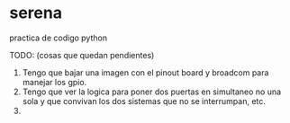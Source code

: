 # serena
practica de codigo python




TODO: (cosas que quedan pendientes)

1) Tengo que bajar una imagen con el pinout board y broadcom para manejar los gpio.
2) Tengo que ver la logica para poner dos puertas en simultaneo no una sola y que convivan los dos sistemas que no se interrumpan, etc.
3) 